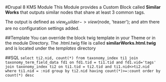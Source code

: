 #Drupal 8 KMS Module
This Module provides a Custom Block called **Similar Works** that outputs similar nodes that share at least 3 common tags.

The output is defined as $view_builder->view($node, 'teaser'); and atm there are no configuration settings added.

##Template
You can override the block twig template in your Theme or in the module Directory. The .html.twig file is called **similarWorks.html.twig** and is located under the *templates* directory

##SQL
`select ti2.nid, count(*) from taxonomy_index ti1 join taxonomy_term_field_data fd1 on fd1.tid = ti1.tid and fd1.vid='tags' join taxonomy_index ti2 on ti1.tid = ti2.tid and ti1.nid<>ti2.nid where ti1.nid = :nid group by ti2.nid having count(*)>=:count order by count(*) desc`
